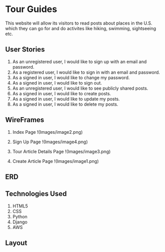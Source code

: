 # Tour Guides

This website will allow its visitors to read posts about places in the U.S. which they can go for and do activites like hiking, swimming, sightseeing etc. 

## User Stories

1. As an unregistered user, I would like to sign up with an email and password.
2. As a registered user, I would like to sign in with an email and password.
3. As a signed in user, I would like to change my password.
4. As a signed in user, I would like to sign out.
5. As an unregistered user, I would like to see publicly shared posts.
6. As a signed in user, I would like to create posts.
7. As a signed in user, I would like to update my posts.
8. As a signed in user, I would like to delete my posts.

## WireFrames

1. Index Page
!(Images/image2.png)

2. Sign Up Page
!(Images/image4.png)

3. Tour Article Details Page
!(Images/image3.png)

4. Create Article Page
!(Images/image1.png)

## ERD

## Technologies Used

1. HTML5
2. CSS
3. Python
4. Django
5. AWS


## Layout

